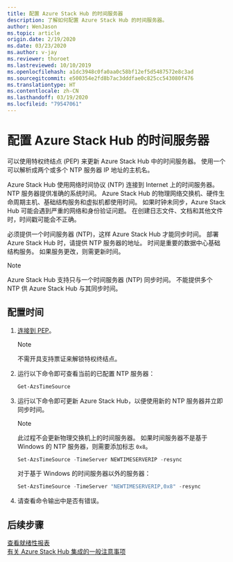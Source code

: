 ```yaml
---
title: 配置 Azure Stack Hub 的时间服务器
description: 了解如何配置 Azure Stack Hub 的时间服务器。
author: WenJason
ms.topic: article
origin.date: 2/19/2020
ms.date: 03/23/2020
ms.author: v-jay
ms.reviewer: thoroet
ms.lastreviewed: 10/10/2019
ms.openlocfilehash: a1dc3948c0fa0aa0c58bf12ef5d5487572e8c3ad
ms.sourcegitcommit: e500354e2fd8b7ac3dddfae0c825cc543080f476
ms.translationtype: HT
ms.contentlocale: zh-CN
ms.lasthandoff: 03/19/2020
ms.locfileid: "79547061"
---
```

# <a name="configure-the-time-server-for-azure-stack-hub"></a>配置 Azure Stack Hub 的时间服务器

可以使用特权终结点 (PEP) 来更新 Azure Stack Hub 中的时间服务器。 使用一个可以解析成两个或多个 NTP 服务器 IP 地址的主机名。

Azure Stack Hub 使用网络时间协议 (NTP) 连接到 Internet 上的时间服务器。 NTP 服务器提供准确的系统时间。 Azure Stack Hub 的物理网络交换机、硬件生命周期主机、基础结构服务和虚拟机都使用时间。 如果时钟未同步，Azure Stack Hub 可能会遇到严重的网络和身份验证问题。 在创建日志文件、文档和其他文件时，时间戳可能会不正确。

必须提供一个时间服务器 (NTP)，这样 Azure Stack Hub 才能同步时间。 部署 Azure Stack Hub 时，请提供 NTP 服务器的地址。 时间是重要的数据中心基础结构服务。 如果服务更改，则需更新时间。

> [!NOTE]
> Azure Stack Hub 支持只与一个时间服务器 (NTP) 同步时间。 不能提供多个 NTP 供 Azure Stack Hub 与其同步时间。

## <a name="configure-time"></a>配置时间

1. [连接到 PEP](azure-stack-privileged-endpoint.md)。 
    > [!Note]  
    > 不需开具支持票证来解锁特权终结点。

2. 运行以下命令即可查看当前的已配置 NTP 服务器：

    ```PowerShell
    Get-AzsTimeSource
    ```

3. 运行以下命令即可更新 Azure Stack Hub，以便使用新的 NTP 服务器并立即同步时间。

    > [!Note]  
    > 此过程不会更新物理交换机上的时间服务器。 如果时间服务器不是基于 Windows 的 NTP 服务器，则需要添加标志 `0x8`。

    ```PowerShell
    Set-AzsTimeSource -TimeServer NEWTIMESERVERIP -resync
    ```

    对于基于 Windows 的时间服务器以外的服务器：

    ```PowerShell
    Set-AzsTimeSource -TimeServer "NEWTIMESERVERIP,0x8" -resync
    ```

4. 请查看命令输出中是否有错误。


## <a name="next-steps"></a>后续步骤

[查看就绪性报表](azure-stack-validation-report.md)  
[有关 Azure Stack Hub 集成的一般注意事项](azure-stack-datacenter-integration.md)  
